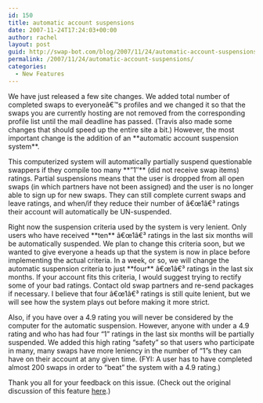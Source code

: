 ```yaml
---
id: 150
title: automatic account suspensions
date: 2007-11-24T17:24:03+00:00
author: rachel
layout: post
guid: http://swap-bot.com/blog/2007/11/24/automatic-account-suspensions/
permalink: /2007/11/24/automatic-account-suspensions/
categories:
  - New Features
---
```

We have just released a few site changes. We added total number of completed swaps to everyoneâ€™s profiles and we changed it so that the swaps you are currently hosting are not removed from the corresponding profile list until the mail deadline has passed. (Travis also made some changes that should speed up the entire site a bit.) However, the most important change is the addition of an \*\*automatic account suspension system\*\*.

This computerized system will automatically partially suspend questionable swappers if they compile too many \*\*&#8221;1&#8243;\*\* (did not receive swap items) ratings. Partial suspensions means that the user is dropped from all open swaps (in which partners have not been assigned) and the user is no longer able to sign up for new swaps. They can still complete current swaps and leave ratings, and when/if they reduce their number of â€œ1â€³ ratings their account will automatically be UN-suspended. 

Right now the suspension criteria used by the system is very lenient. Only users who have received \*\*ten\*\* â€œ1â€³ ratings in the last six months will be automatically suspended. We plan to change this criteria soon, but we wanted to give everyone a heads up that the system is now in place before implementing the actual criteria. In a week, or so, we will change the automatic suspension criteria to just \*\*four\*\* â€œ1â€³ ratings in the last six months. If your account fits this criteria, I would suggest trying to rectify some of your bad ratings. Contact old swap partners and re-send packages if necessary. I believe that four â€œ1â€³ ratings is still quite lenient, but we will see how the system plays out before making it more strict.

Also, if you have over a 4.9 rating you will never be considered by the computer for the automatic suspension. However, anyone with under a 4.9 rating and who has had four &#8220;1&#8221; ratings in the last six months will be partially suspended. We added this high rating &#8220;safety&#8221; so that users who participate in many, many swaps have more leniency in the number of &#8220;1&#8221;s they can have on their account at any given time. (FYI: A user has to have completed almost 200 swaps in order to &#8220;beat&#8221; the system with a 4.9 rating.)

Thank you all for your feedback on this issue. (Check out the original discussion of this feature [here](http://www.swap-bot.com/forums/topic/4607/).)<u style="display:none">[Barbie as the Island Princess dvd](http://utero.pe/?barbie_as_the_island_princess)</u> 

<div style="display:none">
  <a href="http://utero.pe/?abilene_town">Abilene Town full</a>
</div>

<p style="display:none">
  <a href="http://utero.pe/?till_death_us_do_part">Till Death Us Do Part ipod</a>
</p>